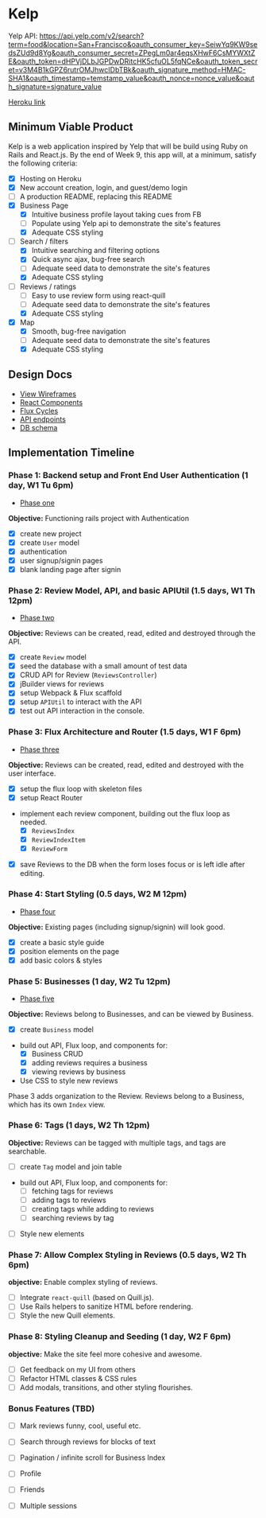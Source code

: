 # Kelp

Yelp API: https://api.yelp.com/v2/search?term=food&location=San+Francisco&oauth_consumer_key=SeiwYq9KW9sedsZUd9d8Yg&oauth_consumer_secret=ZPegLm0ar4eqsXHwF6CsMYWXtZE&oauth_token=dHPVjDLbJGPDwDRitcHK5cfuOL5fqNCe&oauth_token_secret=v3M4B1kGPZ6rutrOMJhwcIDbTBk&oauth_signature_method=HMAC-SHA1&oauth_timestamp=temstamp_value&oauth_nonce=nonce_value&oauth_signature=signature_value

[Heroku link][heroku]

[heroku]: https://k3lp.herokuapp.com/

## Minimum Viable Product

Kelp is a web application inspired by Yelp that will be build using Ruby on Rails and React.js.  By the end of Week 9, this app will, at a minimum, satisfy the following criteria:

- [X] Hosting on Heroku
- [X] New account creation, login, and guest/demo login
- [ ] A production README, replacing this README
- [X] Business Page
  - [X] Intuitive business profile layout taking cues from FB
  - [ ] Populate using Yelp api to demonstrate the site's features
  - [X] Adequate CSS styling
- [ ] Search / filters
  - [X] Intuitive searching and filtering options
  - [X] Quick async ajax, bug-free search
  - [ ] Adequate seed data to demonstrate the site's features
  - [X] Adequate CSS styling
- [ ] Reviews / ratings
  - [ ] Easy to use review form using react-quill
  - [ ] Adequate seed data to demonstrate the site's features
  - [X] Adequate CSS styling
- [X] Map
  - [X] Smooth, bug-free navigation
  - [ ] Adequate seed data to demonstrate the site's features
  - [X] Adequate CSS styling

## Design Docs
* [View Wireframes][views]
* [React Components][components]
* [Flux Cycles][flux-cycles]
* [API endpoints][api-endpoints]
* [DB schema][schema]

[views]: docs/views.md
[components]: docs/components.md
[flux-cycles]: docs/flux-cycles.md
[api-endpoints]: docs/api-endpoints.md
[schema]: docs/schema.md

## Implementation Timeline

### Phase 1: Backend setup and Front End User Authentication (1 day, W1 Tu 6pm)

* [Phase one][phase-one]

**Objective:** Functioning rails project with Authentication

- [X] create new project
- [X] create `User` model
- [X] authentication
- [X] user signup/signin pages
- [X] blank landing page after signin

### Phase 2: Review Model, API, and basic APIUtil (1.5 days, W1 Th 12pm)

* [Phase two][phase-two]

**Objective:** Reviews can be created, read, edited and destroyed through
the API.

- [X] create `Review` model
- [X] seed the database with a small amount of test data
- [X] CRUD API for Review (`ReviewsController`)
- [X] jBuilder views for reviews
- [X] setup Webpack & Flux scaffold
- [X] setup `APIUtil` to interact with the API
- [X] test out API interaction in the console.

### Phase 3: Flux Architecture and Router (1.5 days, W1 F 6pm)

* [Phase three][phase-three]

**Objective:** Reviews can be created, read, edited and destroyed with the
user interface.

- [X] setup the flux loop with skeleton files
- [X] setup React Router
- implement each review component, building out the flux loop as needed.
  - [X] `ReviewsIndex`
  - [X] `ReviewIndexItem`
  - [X] `ReviewForm`
- [X] save Reviews to the DB when the form loses focus or is left idle
  after editing.

### Phase 4: Start Styling (0.5 days, W2 M 12pm)

* [Phase four][phase-four]

**Objective:** Existing pages (including signup/signin) will look good.

- [X] create a basic style guide
- [X] position elements on the page
- [X] add basic colors & styles

### Phase 5: Businesses (1 day, W2 Tu 12pm)

* [Phase five][phase-five]

**Objective:** Reviews belong to Businesses, and can be viewed by Business.

- [X] create `Business` model
- build out API, Flux loop, and components for:
  - [X] Business CRUD
  - [X] adding reviews requires a business
  - [X] viewing reviews by business
- Use CSS to style new reviews

Phase 3 adds organization to the Review. Reviews belong to a Business,
which has its own `Index` view.

### Phase 6: Tags (1 days, W2 Th 12pm)

**Objective:** Reviews can be tagged with multiple tags, and tags are searchable.

- [ ] create `Tag` model and join table
- build out API, Flux loop, and components for:
  - [ ] fetching tags for reviews
  - [ ] adding tags to reviews
  - [ ] creating tags while adding to reviews
  - [ ] searching reviews by tag
- [ ] Style new elements

### Phase 7: Allow Complex Styling in Reviews (0.5 days, W2 Th 6pm)

**objective:** Enable complex styling of reviews.

- [ ] Integrate `react-quill` (based on Quill.js).
- [ ] Use Rails helpers to sanitize HTML before rendering.
- [ ] Style the new Quill elements.

### Phase 8: Styling Cleanup and Seeding (1 day, W2 F 6pm)

**objective:** Make the site feel more cohesive and awesome.

- [ ] Get feedback on my UI from others
- [ ] Refactor HTML classes & CSS rules
- [ ] Add modals, transitions, and other styling flourishes.

### Bonus Features (TBD)
- [ ] Mark reviews funny, cool, useful etc.
- [ ] Search through reviews for blocks of text
- [ ] Pagination / infinite scroll for Business Index
- [ ] Profile
- [ ] Friends
- [ ] Multiple sessions


[phase-one]: docs/phases/phase1.md
[phase-two]: docs/phases/phase2.md
[phase-three]: docs/phases/phase3.md
[phase-four]: docs/phases/phase4.md
[phase-five]: docs/phases/phase5.md
